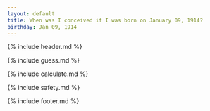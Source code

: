 ```yaml
---
layout: default
title: When was I conceived if I was born on January 09, 1914?
birthday: Jan 09, 1914
---
```


{% include header.md %}

{% include guess.md %}

{% include calculate.md %}

{% include safety.md %}

{% include footer.md %}



